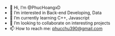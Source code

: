 - 👋 Hi, I’m @PhucHoangxD
- 👀 I’m interested in Back-end Developing, Data
- 🌱 I’m currently learning C++, Javascript
- 💞️ I’m looking to collaborate on interesting projects
- 📫 How to reach me: phucchu390@gmail.com

<!---
PhucHoangxD/PhucHoangxD is a ✨ special ✨ repository because its `README.md` (this file) appears on your GitHub profile.
You can click the Preview link to take a look at your changes.
--->
